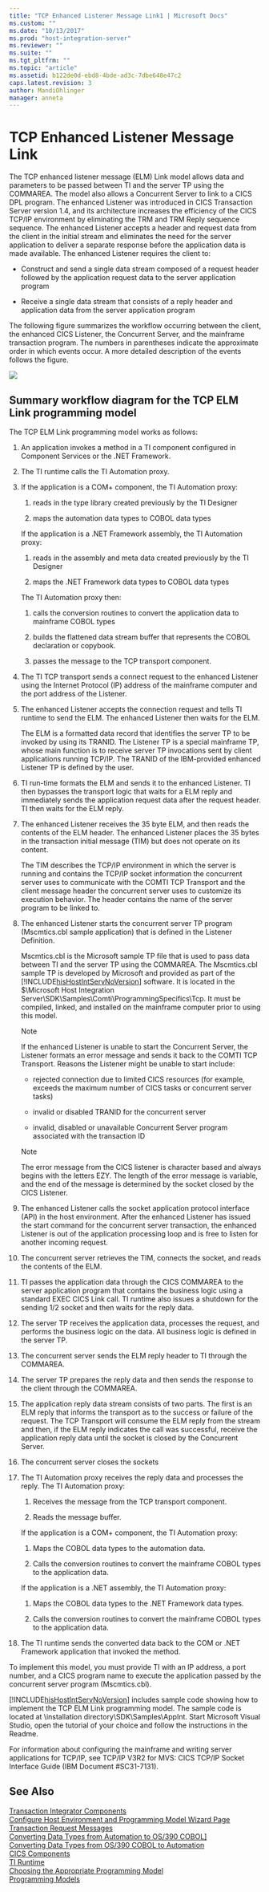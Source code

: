 ```yaml
---
title: "TCP Enhanced Listener Message Link1 | Microsoft Docs"
ms.custom: ""
ms.date: "10/13/2017"
ms.prod: "host-integration-server"
ms.reviewer: ""
ms.suite: ""
ms.tgt_pltfrm: ""
ms.topic: "article"
ms.assetid: b122de0d-ebd8-4bde-ad3c-7dbe648e47c2
caps.latest.revision: 3
author: MandiOhlinger
manager: anneta
---
```

# TCP Enhanced Listener Message Link
The TCP enhanced listener message (ELM) Link model allows data and parameters to be passed between TI and the server TP using the COMMAREA. The model also allows a Concurrent Server to link to a CICS DPL program. The enhanced Listener was introduced in CICS Transaction Server version 1.4, and its architecture increases the efficiency of the CICS TCP/IP environment by eliminating the TRM and TRM Reply sequence sequence. The enhanced Listener accepts a header and request data from the client in the initial stream and eliminates the need for the server application to deliver a separate response before the application data is made available. The enhanced Listener requires the client to:  
  
-   Construct and send a single data stream composed of a request header followed by the application request data to the server application program  
  
-   Receive a single data stream that consists of a reply header and application data from the server application program  
  
 The following figure summarizes the workflow occurring between the client, the enhanced CICS Listener, the Concurrent Server, and the mainframe transaction program. The numbers in parentheses indicate the approximate order in which events occur. A more detailed description of the events follows the figure.  
  
 ![](../core/media/his-ti06.gif)  
  
## Summary workflow diagram for the TCP ELM Link programming model  
 The TCP ELM Link programming model works as follows:  
  
1.  An application invokes a method in a TI component configured in Component Services or the .NET Framework.  
  
2.  The TI runtime calls the TI Automation proxy.  
  
3.  If the application is a COM+ component, the TI Automation proxy:  
  
    1.  reads in the type library created previously by the TI Designer  
  
    2.  maps the automation data types to COBOL data types  
  
     If the application is a .NET Framework assembly, the TI Automation proxy:  
  
    1.  reads in the assembly and meta data created previously by the TI Designer  
  
    2.  maps the .NET Framework data types to COBOL data types  
  
     The TI Automation proxy then:  
  
    1.  calls the conversion routines to convert the application data to mainframe COBOL types  
  
    2.  builds the flattened data stream buffer that represents the COBOL declaration or copybook.  
  
    3.  passes the message to the TCP transport component.  
  
4.  The TI TCP transport sends a connect request to the enhanced Listener using the Internet Protocol (IP) address of the mainframe computer and the port address of the Listener.  
  
5.  The enhanced Listener accepts the connection request and tells TI runtime to send the ELM. The enhanced Listener then waits for the ELM.  
  
     The ELM is a formatted data record that identifies the server TP to be invoked by using its TRANID. The Listener TP is a special mainframe TP, whose main function is to receive server TP invocations sent by client applications running TCP/IP. The TRANID of the IBM-provided enhanced Listener TP is defined by the user.  
  
6.  TI run-time formats the ELM and sends it to the enhanced Listener. TI then bypasses the transport logic that waits for a ELM reply and immediately sends the application request data after the request header. TI then waits for the ELM reply.  
  
7.  The enhanced Listener receives the 35 byte ELM, and then reads the contents of the ELM header. The enhanced Listener places the 35 bytes in the transaction initial message (TIM) but does not operate on its content.  
  
     The TIM describes the TCP/IP environment in which the server is running and contains the TCP/IP socket information the concurrent server uses to communicate with the COMTI TCP Transport and the client message header the concurrent server uses to customize its execution behavior. The header contains the name of the server program to be linked to.  
  
8.  The enhanced Listener starts the concurrent server TP program (Mscmtics.cbl sample application) that is defined in the Listener Definition.  
  
     Mscmtics.cbl is the Microsoft sample TP file that is used to pass data between TI and the server TP using the COMMAREA. The Mscmtics.cbl sample TP is developed by Microsoft and provided as part of the [!INCLUDE[hisHostIntServNoVersion](../core/includes/hishostintservnoversion-md.md)] software. It is located in the $\Microsoft Host Integration Server\SDK\Samples\Comti\ProgrammingSpecifics\Tcp. It must be compiled, linked, and installed on the mainframe computer prior to using this model.  
  
    > [!NOTE]
    >  If the enhanced Listener is unable to start the Concurrent Server, the Listener formats an error message and sends it back to the COMTI TCP Transport. Reasons the Listener might be unable to start include:  
  
    -   rejected connection due to limited CICS resources (for example, exceeds the maximum number of CICS tasks or concurrent server tasks)  
  
    -   invalid or disabled TRANID for the concurrent server  
  
    -   invalid, disabled or unavailable Concurrent Server program associated with the transaction ID  
  
    > [!NOTE]
    >  The error message from the CICS listener is character based and always begins with the letters EZY. The length of the error message is variable, and the end of the message is determined by the socket closed by the CICS Listener.  
  
9. The enhanced Listener calls the socket application protocol interface (API) in the host environment. After the enhanced Listener has issued the start command for the concurrent server transaction, the enhanced Listener is out of the application processing loop and is free to listen for another incoming request.  
  
10. The concurrent server retrieves the TIM, connects the socket, and reads the contents of the ELM.  
  
11. TI passes the application data through the CICS COMMAREA to the server application program that contains the business logic using a standard EXEC CICS Link call. TI runtime also issues a shutdown for the sending 1/2 socket and then waits for the reply data.  
  
12. The server TP receives the application data, processes the request, and performs the business logic on the data. All business logic is defined in the server TP.  
  
13. The concurrent server sends the ELM reply header to TI through the COMMAREA.  
  
14. The server TP prepares the reply data and then sends the response to the client through the COMMAREA.  
  
15. The application reply data stream consists of two parts. The first is an ELM reply that informs the transport as to the success or failure of the request. The TCP Transport will consume the ELM reply from the stream and then, if the ELM reply indicates the call was successful, receive the application reply data until the socket is closed by the Concurrent Server.  
  
16. The concurrent server closes the sockets  
  
17. The TI Automation proxy receives the reply data and processes the reply. The TI Automation proxy:  
  
    1.  Receives the message from the TCP transport component.  
  
    2.  Reads the message buffer.  
  
     If the application is a COM+ component, the TI Automation proxy:  
  
    1.  Maps the COBOL data types to the automation data.  
  
    2.  Calls the conversion routines to convert the mainframe COBOL types to the application data.  
  
     If the application is a .NET assembly, the TI Automation proxy:  
  
    1.  Maps the COBOL data types to the .NET Framework data types.  
  
    2.  Calls the conversion routines to convert the mainframe COBOL types to the application data.  
  
18. The TI runtime sends the converted data back to the COM or .NET Framework application that invoked the method.  
  
 To implement this model, you must provide TI with an IP address, a port number, and a CICS program name to execute the application passed by the concurrent server program (Mscmtics.cbl).  
  
 [!INCLUDE[hisHostIntServNoVersion](../core/includes/hishostintservnoversion-md.md)] includes sample code showing how to implement the TCP ELM Link programming model. The sample code is located at \installation directory\SDK\Samples\AppInt. Start Microsoft Visual Studio, open the tutorial of your choice and follow the instructions in the Readme.  
  
 For information about configuring the mainframe and writing server applications for TCP/IP, see TCP/IP V3R2 for MVS: CICS TCP/IP Socket Interface Guide (IBM Document #SC31-7131).  
  
## See Also  
 [Transaction Integrator Components](../core/transaction-integrator-components.md)   
 [Configure Host Environment and Programming Model Wizard Page](../Topic/Configure%20Host%20Environment%20and%20Programming%20Model%20Wizard%20Page1.md)   
 [Transaction Request Messages](../Topic/Transaction%20Request%20Messages1.md)   
 [Converting Data Types from Automation to OS/390 COBOL\]](../Topic/Converting%20Data%20Types%20from%20Automation%20to%20OS-390%20COBOL]1.md)   
 [Converting Data Types from OS/390 COBOL to Automation](../Topic/Converting%20Data%20Types%20from%20OS-390%20COBOL%20to%20Automation1.md)   
 [CICS Components](../core/cics-components.md)   
 [TI Runtime](../core/ti-runtime.md)   
 [Choosing the Appropriate Programming Model](../core/choosing-the-appropriate-programming-model.md)   
 [Programming Models](../core/programming-models.md)